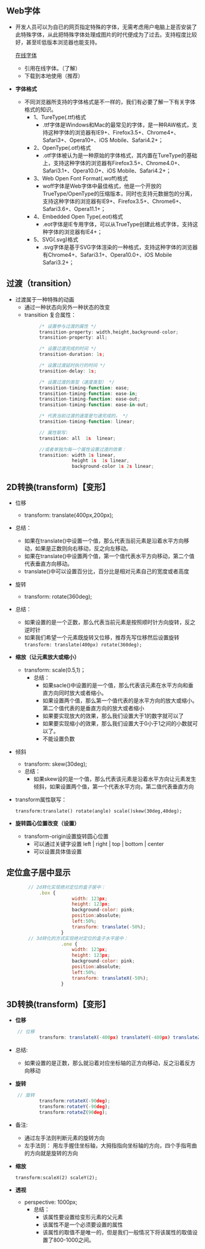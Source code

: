 ## Web字体

- 开发人员可以为自已的网页指定特殊的字体，无需考虑用户电脑上是否安装了此特殊字体，从此把特殊字体处理成图片的时代便成为了过去。支持程度比较好，甚至IE低版本浏览器也能支持。

	[在线字体](http://www.iconfont.cn/)

    - 引用在线字体。（了解）
    - 下载到本地使用（推荐）

- **字体格式**
    - 不同浏览器所支持的字体格式是不一样的，我们有必要了解一下有关字体格式的知识。
        - 1、TureType(.ttf)格式
            - .ttf字体是Windows和Mac的最常见的字体，是一种RAW格式，支持这种字体的浏览器有IE9+、Firefox3.5+、Chrome4+、Safari3+、Opera10+、iOS Mobile、Safari4.2+；
        - 2、OpenType(.otf)格式
            - .otf字体被认为是一种原始的字体格式，其内置在TureType的基础上，支持这种字体的浏览器有Firefox3.5+、Chrome4.0+、Safari3.1+、Opera10.0+、iOS Mobile、Safari4.2+；
        - 3、Web Open Font Format(.woff)格式
            - woff字体是Web字体中最佳格式，他是一个开放的TrueType/OpenType的压缩版本，同时也支持元数据包的分离，支持这种字体的浏览器有IE9+、Firefox3.5+、Chrome6+、Safari3.6+、Opera11.1+；
        - 4、Embedded Open Type(.eot)格式
            - .eot字体是IE专用字体，可以从TrueType创建此格式字体，支持这种字体的浏览器有IE4+；
        - 5、SVG(.svg)格式
            - .svg字体是基于SVG字体渲染的一种格式，支持这种字体的浏览器有Chrome4+、Safari3.1+、Opera10.0+、iOS Mobile Safari3.2+；


## 过渡（transition）

- 过渡属于一种特殊的动画
	- 通过一种状态向另外一种状态的改变
    - transition 复合属性：

```javascript
            /* 设置参与过渡的属性 */
			transition-property: width,height,background-color;
			transition-property: all; 

			/* 设置过渡完成的时间 */
			transition-duration: 1s; 

			/* 设置过渡延时执行的时间 */
			transition-delay: 1s; 

			/* 设置过渡的类型（速度类型） */
			transition-timing-function: ease;
			transition-timing-function: ease-in;
			transition-timing-function: ease-out;
			transition-timing-function: ease-in-out; 

			/* 代表当前过渡的速度是匀速完成的。 */
			transition-timing-function: linear; 

            // 属性联写:
			transition: all  1s  linear; 

            //或者单独为每一个属性设置过渡的效果：
            transition: width 1s linear,
                        height 1s  1s linear,
                        background-color 1s 2s linear;
```

## 2D转换(transform)【变形】

- 位移
    - transform: translate(400px,200px);
- 总结：
	- 如果在translate()中设置一个值，那么代表当前元素是沿着水平方向移动，如果是正数则向右移动，反之向左移动。
	- 如果在translate()中设置两个值，第一个值代表水平方向移动，第二个值代表垂直方向移动。
	- translate()中可以设置百分比，百分比是相对元素自己的宽度或者高度
- 旋转
	- transform: rotate(360deg);
- 总结：
	- 如果设置的是一个正数，那么代表当前元素是按照顺时针方向旋转，反之逆时针
	- 如果我们希望一个元素既旋转又位移，推荐先写位移然后设置旋转
    `transform: translate(400px) rotate(360deg);`

- **缩放（让元素放大或缩小）**
    - transform: scale(0.5,1)；
	    - 总结：
	        - 如果sacle()中设置的是一个值，那么代表该元素在水平方向和垂直方向同时放大或者缩小。
	        - 如果设置两个值，那么第一个值代表的是水平方向的放大或缩小。第二个值代表的是垂直方向的放大或者缩小
	        - 如果要实现放大的效果，那么我们设置大于1的数字就可以了
	        - 如果要实现缩小的效果，那么我们设置大于0小于1之间的小数就可以了。
		    - 不能设置负数
- 倾斜
    - transform: skew(30deg);
    - 总结：
	  - 如果skew设的是一个值，那么代表该元素是沿着水平方向让元素发生倾斜，如果设置两个值，第一个代表水平方向，第二值代表垂直方向
- transform属性联写：

    `transform:translate() rotate(angle) scale()skew(30deg,40deg);`

- **旋转圆心位置改变（设置）**

    - transform-origin设置旋转圆心位置
	    - 可以通过关键字设置 left | right | top | bottom | center
		- 可以设置具体值设置

## 定位盒子居中显示 

```javascript
        // 2d转化实现绝对定位的盒子居中：
            .box {
                        width: 123px;
                        height: 123px;
                        background-color: pink;
                        position:absolute;
                        left:50%;
                        transform: translate(-50%);
                    }
        // 3d转化的方式实现绝对定位的盒子水平居中：
                    .one {
                        width: 123px;
                        height: 123px;
                        background-color: pink;
                        position:absolute;
                        left:50%;
                        transform: translateX(-50%);
                    }
```

## 3D转换(transform)【变形】
    
- **位移**    
```javascript
    // 位移
            transform: translateX(-400px) translateY(-400px) translateZ(-400px);

```
- 总结:
	- 如果设置的是正数，那么就沿着对应坐标轴的正方向移动，反之沿着反方向移动


- **旋转**
```javascript
    // 旋转
            transform:rotateX(-90deg);
            transform:rotateY(-90deg);
            transform:rotateZ(90deg);
```
-  备注:
	- 通过左手法则判断元素的旋转方向
	- 左手法则： 用左手握住坐标轴，大拇指指向坐标轴的方向，四个手指弯曲的方向就是旋转的方向


- **缩放**

    `transform:scaleX(2) scaleY(2);`

- **透视**
    - perspective: 1000px;
		- 总结：
		    - 该属性要设置给变形元素的父元素
			- 该属性不是一个必须要设置的属性
			- 该属性的取值不是唯一的，但是我们一般情况下将该属性的取值设置了800-1000之间。
